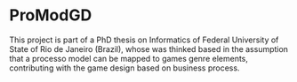 # ProModGD
This project is part of a PhD thesis on Informatics of Federal University of State of Rio de Janeiro (Brazil), whose was thinked based in the assumption that a processo model can be mapped to games genre elements, contributing with the game design based on business process.
